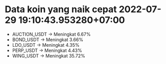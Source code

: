 # Data koin yang naik cepat 2022-07-29 19:10:43.953280+07:00

* AUCTION_USDT -> Meningkat 6.67%
* BOND_USDT -> Meningkat 3.66%
* LDO_USDT -> Meningkat 4.35%
* PERP_USDT -> Meningkat 4.43%
* WING_USDT -> Meningkat 35.72%
